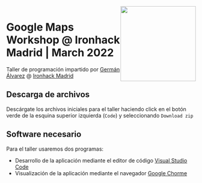 <img src="https://miro.medium.com/max/3150/1*NFwzjjur2atssvIlGia0AQ.jpeg" width="200" style="float:right">

# Google Maps Workshop @ Ironhack Madrid | March 2022

Taller de programación impartido por [Germán Álvarez](https://www.linkedin.com/in/german-alvarez-dev/) @ [Ironhack Madrid](https://www.ironhack.com/es/desarrollo-web/madrid)

## Descarga de archivos

Descárgate los archivos iniciales para el taller haciendo click en el botón verde de la esquina superior izquierda (`Code`) y seleccionando `Download zip`

## Software necesario

Para el taller usaremos dos programas:

- Desarrollo de la aplicación mediante el editor de código [Visual Studio Code](https://code.visualstudio.com)
- Visualización de la aplicación mediante el navegador [Google Chorme](https://www.google.com/intl/es_es/chrome/)
